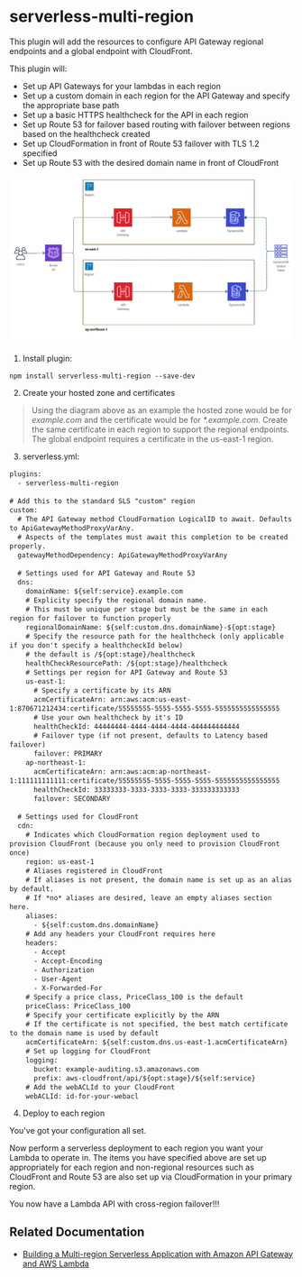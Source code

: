 # serverless-multi-region

This plugin will add the resources to configure API Gateway regional endpoints and a global endpoint with CloudFront.

This plugin will:

- Set up API Gateways for your lambdas in each region
- Set up a custom domain in each region for the API Gateway and specify the appropriate base path
- Set up a basic HTTPS healthcheck for the API in each region
- Set up Route 53 for failover based routing with failover between regions based on the healthcheck created
- Set up CloudFormation in front of Route 53 failover with TLS 1.2 specified
- Set up Route 53 with the desired domain name in front of CloudFront

<img src="multi-regional-api.jpg" width="800">

1. Install plugin:

```
npm install serverless-multi-region --save-dev
```

2. Create your hosted zone and certificates

> Using the diagram above as an example the hosted zone would be for _example.com_ and the certificate would be for _*.example.com_.
> Create the same certificate in each region to support the regional endpoints. The global endpoint requires a certificate in the us-east-1 region.

3. serverless.yml:

```
plugins:
  - serverless-multi-region

# Add this to the standard SLS "custom" region
custom:
  # The API Gateway method CloudFormation LogicalID to await. Defaults to ApiGatewayMethodProxyVarAny.
  # Aspects of the templates must await this completion to be created properly.
  gatewayMethodDependency: ApiGatewayMethodProxyVarAny

  # Settings used for API Gateway and Route 53
  dns:
    domainName: ${self:service}.example.com
    # Explicity specify the regional domain name.
    # This must be unique per stage but must be the same in each region for failover to function properly
    regionalDomainName: ${self:custom.dns.domainName}-${opt:stage}
    # Specify the resource path for the healthcheck (only applicable if you don't specify a healthcheckId below)
    # the default is /${opt:stage}/healthcheck
    healthCheckResourcePath: /${opt:stage}/healthcheck
    # Settings per region for API Gateway and Route 53
    us-east-1:
      # Specify a certificate by its ARN
      acmCertificateArn: arn:aws:acm:us-east-1:870671212434:certificate/55555555-5555-5555-5555-5555555555555555
      # Use your own healthcheck by it's ID
      healthCheckId: 44444444-4444-4444-4444-444444444444
      # Failover type (if not present, defaults to Latency based failover)
      failover: PRIMARY
    ap-northeast-1:
      acmCertificateArn: arn:aws:acm:ap-northeast-1:111111111111:certificate/55555555-5555-5555-5555-5555555555555555
      healthCheckId: 33333333-3333-3333-3333-333333333333
      failover: SECONDARY

  # Settings used for CloudFront
  cdn:
    # Indicates which CloudFormation region deployment used to provision CloudFront (because you only need to provision CloudFront once)
    region: us-east-1
    # Aliases registered in CloudFront
    # If aliases is not present, the domain name is set up as an alias by default.
    # If *no* aliases are desired, leave an empty aliases section here.
    aliases:
      - ${self:custom.dns.domainName}
    # Add any headers your CloudFront requires here
    headers:
      - Accept
      - Accept-Encoding
      - Authorization
      - User-Agent
      - X-Forwarded-For
    # Specify a price class, PriceClass_100 is the default
    priceClass: PriceClass_100
    # Specify your certificate explicitly by the ARN
    # If the certificate is not specified, the best match certificate to the domain name is used by default
    acmCertificateArn: ${self:custom.dns.us-east-1.acmCertificateArn}
    # Set up logging for CloudFront
    logging:
      bucket: example-auditing.s3.amazonaws.com
      prefix: aws-cloudfront/api/${opt:stage}/${self:service}
    # Add the webACLId to your CloudFront
    webACLId: id-for-your-webacl
```
4. Deploy to each region

You've got your configuration all set.

Now perform a serverless deployment to each region you want your Lambda to operate in.
The items you have specified above are set up appropriately for each region and non-regional resources such as CloudFront and Route 53 are also set up via CloudFormation in your primary region.

You now have a Lambda API with cross-region failover!!!


## Related Documentation
* [Building a Multi-region Serverless Application with Amazon API Gateway and AWS Lambda](https://aws.amazon.com/blogs/compute/building-a-multi-region-serverless-application-with-amazon-api-gateway-and-aws-lambda)
